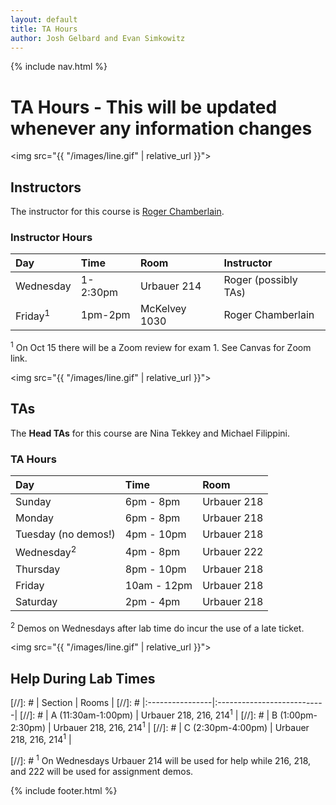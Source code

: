 ```yaml
---
layout: default
title: TA Hours
author: Josh Gelbard and Evan Simkowitz
---
```

{% include nav.html %}

# TA Hours - This will be updated whenever any information changes

<img src="{{ "/images/line.gif" | relative_url }}">

## Instructors

The instructor for this course is [Roger Chamberlain](http://www.ccrc.wustl.edu/~roger/).

### Instructor Hours

| Day       | Time          | Room                | Instructor        |
|:-----------|:---------------|:---------------------|:-------------------|
| Wednesday | 1-2:30pm | Urbauer 214 |  Roger (possibly TAs) | 
| Friday<sup>1</sup>    | 1pm-2pm       | McKelvey 1030  | Roger Chamberlain |

<sup>1</sup> On Oct 15 there will be a Zoom review for exam 1.  See Canvas for Zoom link.

<img src="{{ "/images/line.gif" | relative_url }}">

## TAs

The **Head TAs** for this course are Nina Tekkey and Michael Filippini.

### TA Hours

| Day                    | Time                 | Room          | 
|:------------------------|:----------------------|:---------------|
| Sunday |  6pm - 8pm | Urbauer 218 |
| Monday | 6pm - 8pm | Urbauer 218 |  
| Tuesday  (no demos!) | 4pm - 10pm | Urbauer 218 | 
| Wednesday<sup>2</sup> | 4pm - 8pm | Urbauer 222 | 
| Thursday | 8pm - 10pm | Urbauer 218 | 
| Friday | 10am - 12pm | Urbauer 218 | 
| Saturday | 2pm - 4pm | Urbauer 218 | 

<sup>2</sup> Demos on Wednesdays after lab time do incur the use of a late ticket.
  
<img src="{{ "/images/line.gif" | relative_url }}">

## Help During Lab Times 
[//]: #  | Section        |   Rooms |
[//]: #  |:----------------|:---------------------------|
[//]: #  | A (11:30am-1:00pm) | Urbauer 218, 216, 214<sup>1</sup>   |
[//]: #  | B (1:00pm-2:30pm) | Urbauer 218, 216, 214<sup>1</sup>   |
[//]: #  | C (2:30pm-4:00pm) | Urbauer 218, 216, 214<sup>1</sup>   |

[//]: #  <sup>1</sup> 
On Wednesdays Urbauer 214 will be used for help while 216, 218, and 222 will be used for assignment demos.

{% include footer.html %}
